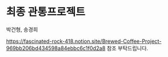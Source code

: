 # 최종 관통프로젝트
박건형, 송경희

https://fascinated-rock-418.notion.site/Brewed-Coffee-Project-969bb206bd434598a84ebbc6c1f0d2a8
참조 부탁드립니다.
